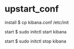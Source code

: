 # upstart_conf

install
 $ cp kibana.conf /etc/init

start
 $ sudo initctl start kibana

start
 $ sudo initctl stop kibana

